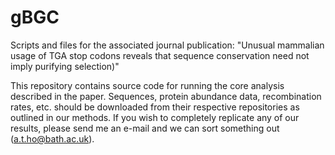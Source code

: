 # gBGC
Scripts and files for the associated journal publication: "Unusual mammalian usage of TGA stop codons reveals that sequence conservation need not imply purifying selection)"

This repository contains source code for running the core analysis described in the paper. Sequences, protein abundance data, recombination rates, etc. should be downloaded from their respective repositories as outlined in our methods. If you wish to completely replicate any of our results, please send me an e-mail and we can sort something out (a.t.ho@bath.ac.uk).
